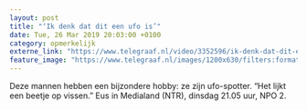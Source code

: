 ```yaml
---
layout: post
title: "‘Ik denk dat dit een ufo is’"
date: Tue, 26 Mar 2019 20:03:00 +0100
category: opmerkelijk
externe_link: "https://www.telegraaf.nl/video/3352596/ik-denk-dat-dit-een-ufo-is"
feature_image: "https://www.telegraaf.nl/images/1200x630/filters:format(jpeg):quality(80)/cdn-kiosk-api.telegraaf.nl/184c28a2-4ffa-11e9-94af-0217670beecd.jpg"
---
```


<p class="intro">Deze mannen hebben een bijzondere hobby: ze zijn ufo-spotter. “Het lijkt een beetje op vissen.” Eus in Medialand (NTR), dinsdag 21.05 uur, NPO 2.</p>

